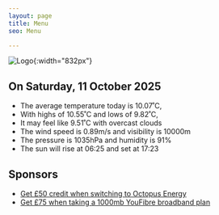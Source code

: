 ```yaml
---
layout: page
title: Menu
seo: Menu

---
```


![Logo](/images/logo.jpg){:width="832px"}

<!-- weather_marker starts -->
## On Saturday, 11 October 2025

- The average temperature today is 10.07˚C,
- With highs of 10.55˚C and lows of 9.82˚C,
- It may feel like 9.51˚C with overcast clouds
- The wind speed is 0.89m/s and visibility is 10000m
- The pressure is 1035hPa and humidity is 91%
- The sun will rise at 06:25 and set at 17:23

<!-- weather_marker ends -->

## Sponsors

- [Get £50 credit when switching to Octopus Energy](https://bit.ly/3oD1nnS)
- [Get £75 when taking a 1000mb YouFibre broadband plan](https://aklam.io/91zWhU?)
